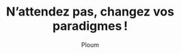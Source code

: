 ---
layout: post
title: "N’attendez pas, changez vos paradigmes !"
link: https://ploum.net/2025-03-11-changez-vos-paradigmes.html
author: "Ploum"
published_date: "11/03/2025"
description: "Il faut se passer de voiture pendant un certain temps pour réellement comprendre au plus profond de soi que la solution à beaucoup de nos problèmes sociétaux n’est pas une voiture électrique, mais une ville cyclable.

Nous ne devons pas chercher des « alternatives équivalentes » à ce que nous offre le marché, nous devons changer les paradigmes, les fondements. Si on ne change pas le problème, si on ne revoit pas en profondeur nos attentes et nos besoins, on obtiendra toujours la même solution."
language: "fr"
categories: "Liens"
tags: "app numérique"
og-tags: "app numérique"
permalink: /:categories/:year/:month/:day/:title/
---